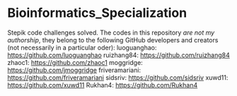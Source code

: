 # Bioinformatics_Specialization
Stepik code challenges solved.
The codes in this repository _*are not my authorship*_, they belong to the following GitHub developers and creators (not necessarily in a particular oder):
luoguanghao: https://github.com/luoguanghao
ruizhang84: https://github.com/ruizhang84
zhaoc1: https://github.com/zhaoc1
moggridge: https://github.com/jmoggridge
friveramariani: https://github.com/friveramariani
sidsriv: https://github.com/sidsriv
xuwd11: https://github.com/xuwd11
Rukhan4: https://github.com/Rukhan4

